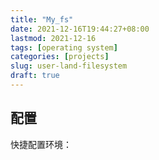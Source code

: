 ```yaml
---
title: "My_fs"
date: 2021-12-16T19:44:27+08:00
lastmod: 2021-12-16
tags: [operating system]
categories: [projects]
slug: user-land-filesystem
draft: true
---
```

## 配置
快捷配置环境：
```
